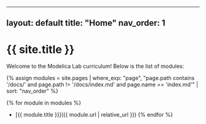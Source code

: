 <!-- docs/index.md -->
---
layout: default
title: "Home"
nav_order: 1
---

# {{ site.title }}

Welcome to the Modelica Lab curriculum! Below is the list of modules:

{% assign modules = site.pages | where_exp: "page", "page.path contains '/docs/' and page.path != '/docs/index.md' and page.name == 'index.md'" | sort: "nav_order" %}

{% for module in modules %}
- [{{ module.title }}]({{ module.url | relative_url }})
{% endfor %}
